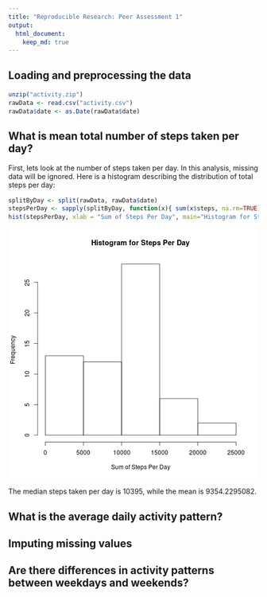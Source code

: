 ```yaml
---
title: "Reproducible Research: Peer Assessment 1"
output: 
  html_document:
    keep_md: true
---
```



## Loading and preprocessing the data


```r
unzip("activity.zip")
rawData <- read.csv("activity.csv")
rawData$date <- as.Date(rawData$date)
```

## What is mean total number of steps taken per day?

First, lets look at the number of steps taken per day. In this analysis, missing data will be ignored. Here is a histogram describing the distribution of total steps per day:


```r
splitByDay <- split(rawData, rawData$date)
stepsPerDay <- sapply(splitByDay, function(x){ sum(x$steps, na.rm=TRUE)})
hist(stepsPerDay, xlab = "Sum of Steps Per Day", main="Histogram for Steps Per Day")
```

![plot of chunk unnamed-chunk-2](figure/unnamed-chunk-2-1.png)

The median steps taken per day is 10395, while the mean is 9354.2295082.
## What is the average daily activity pattern?



## Imputing missing values



## Are there differences in activity patterns between weekdays and weekends?

